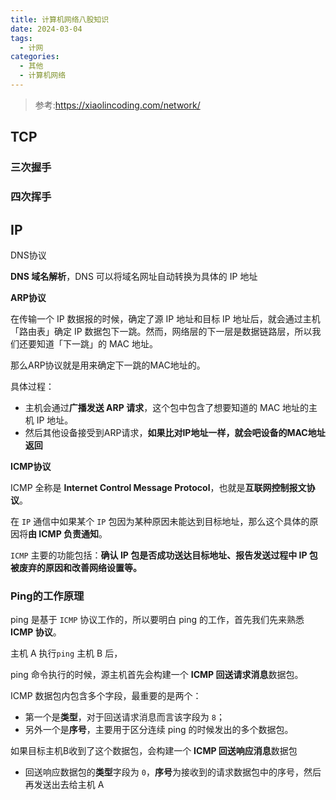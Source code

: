 ```yaml
---
title: 计算机网络八股知识
date: 2024-03-04
tags: 
  - 计网
categories: 
  - 其他
  - 计算机网络
---
```


> 参考:https://xiaolincoding.com/network/

## TCP

### 三次握手



### 四次挥手



## IP



DNS协议

 **DNS 域名解析**，DNS 可以将域名网址自动转换为具体的 IP 地址

**ARP协议**

在传输一个 IP 数据报的时候，确定了源 IP 地址和目标 IP 地址后，就会通过主机「路由表」确定 IP 数据包下一跳。然而，网络层的下一层是数据链路层，所以我们还要知道「下一跳」的 MAC 地址。

那么ARP协议就是用来确定下一跳的MAC地址的。

具体过程：

- 主机会通过**广播发送 ARP 请求**，这个包中包含了想要知道的 MAC 地址的主机 IP 地址。
- 然后其他设备接受到ARP请求，**如果比对IP地址一样，就会吧设备的MAC地址返回**

**ICMP协议**

ICMP 全称是 **Internet Control Message Protocol**，也就是**互联网控制报文协议**。

在 `IP` 通信中如果某个 `IP` 包因为某种原因未能达到目标地址，那么这个具体的原因将**由 ICMP 负责通知**。

`ICMP` 主要的功能包括：**确认 IP 包是否成功送达目标地址、报告发送过程中 IP 包被废弃的原因和改善网络设置等。**

### Ping的工作原理

ping 是基于 `ICMP` 协议工作的，所以要明白 ping 的工作，首先我们先来熟悉 **ICMP 协议**。

主机 A 执行`ping` 主机 B 后，

ping 命令执行的时候，源主机首先会构建一个 **ICMP 回送请求消息**数据包。

ICMP 数据包内包含多个字段，最重要的是两个：

- 第一个是**类型**，对于回送请求消息而言该字段为 `8`；
- 另外一个是**序号**，主要用于区分连续 ping 的时候发出的多个数据包。

如果目标主机B收到了这个数据包，会构建一个 **ICMP 回送响应消息**数据包

- 回送响应数据包的**类型**字段为 `0`，**序号**为接收到的请求数据包中的序号，然后再发送出去给主机 A
